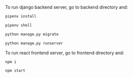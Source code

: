 To run django backend server, go to backend directory and:
```sh
pipenv install
```
```sh
pipenv shell
```
```sh
python manage.py migrate
```
```sh
python manage.py runserver
```

To run react frontend server, go to frontend directory and:
```sh
npm i
```
```sh
npm start
```
